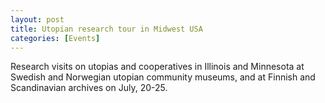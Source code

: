 ```yaml
--- 
layout: post 
title: Utopian research tour in Midwest USA
categories: [Events]
---
```

Research visits on utopias and cooperatives in Illinois and Minnesota at Swedish and Norwegian utopian community museums, and at Finnish and Scandinavian archives on July, 20-25.
